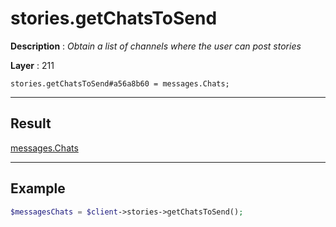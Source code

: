 # stories.getChatsToSend

**Description** : *Obtain a list of channels where the user can post stories*

**Layer** : 211

```tl
stories.getChatsToSend#a56a8b60 = messages.Chats;
```

---

## Result

[messages.Chats](type/messages.Chats)

---

## Example

```php
$messagesChats = $client->stories->getChatsToSend();
```